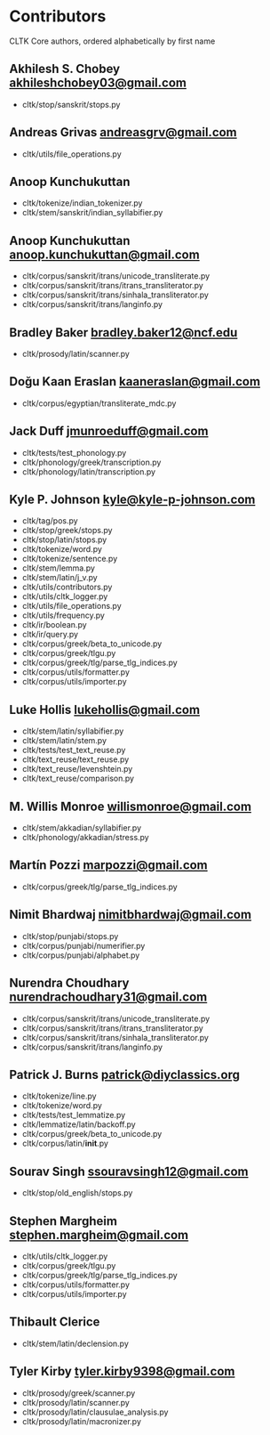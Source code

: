 # Contributors
CLTK Core authors, ordered alphabetically by first name

## Akhilesh S. Chobey <akhileshchobey03@gmail.com>
* cltk/stop/sanskrit/stops.py

## Andreas Grivas <andreasgrv@gmail.com>
* cltk/utils/file_operations.py

## Anoop Kunchukuttan
* cltk/tokenize/indian_tokenizer.py
* cltk/stem/sanskrit/indian_syllabifier.py

## Anoop Kunchukuttan <anoop.kunchukuttan@gmail.com>
* cltk/corpus/sanskrit/itrans/unicode_transliterate.py
* cltk/corpus/sanskrit/itrans/itrans_transliterator.py
* cltk/corpus/sanskrit/itrans/sinhala_transliterator.py
* cltk/corpus/sanskrit/itrans/langinfo.py

## Bradley Baker <bradley.baker12@ncf.edu>
* cltk/prosody/latin/scanner.py

## Doğu Kaan Eraslan <kaaneraslan@gmail.com>
* cltk/corpus/egyptian/transliterate_mdc.py

## Jack Duff <jmunroeduff@gmail.com>
* cltk/tests/test_phonology.py
* cltk/phonology/greek/transcription.py
* cltk/phonology/latin/transcription.py

## Kyle P. Johnson <kyle@kyle-p-johnson.com>
* cltk/tag/pos.py
* cltk/stop/greek/stops.py
* cltk/stop/latin/stops.py
* cltk/tokenize/word.py
* cltk/tokenize/sentence.py
* cltk/stem/lemma.py
* cltk/stem/latin/j_v.py
* cltk/utils/contributors.py
* cltk/utils/cltk_logger.py
* cltk/utils/file_operations.py
* cltk/utils/frequency.py
* cltk/ir/boolean.py
* cltk/ir/query.py
* cltk/corpus/greek/beta_to_unicode.py
* cltk/corpus/greek/tlgu.py
* cltk/corpus/greek/tlg/parse_tlg_indices.py
* cltk/corpus/utils/formatter.py
* cltk/corpus/utils/importer.py

## Luke Hollis <lukehollis@gmail.com>
* cltk/stem/latin/syllabifier.py
* cltk/stem/latin/stem.py
* cltk/tests/test_text_reuse.py
* cltk/text_reuse/text_reuse.py
* cltk/text_reuse/levenshtein.py
* cltk/text_reuse/comparison.py

## M. Willis Monroe <willismonroe@gmail.com>
* cltk/stem/akkadian/syllabifier.py
* cltk/phonology/akkadian/stress.py

## Martín Pozzi <marpozzi@gmail.com>
* cltk/corpus/greek/tlg/parse_tlg_indices.py

## Nimit Bhardwaj <nimitbhardwaj@gmail.com>
* cltk/stop/punjabi/stops.py
* cltk/corpus/punjabi/numerifier.py
* cltk/corpus/punjabi/alphabet.py

## Nurendra Choudhary <nurendrachoudhary31@gmail.com>
* cltk/corpus/sanskrit/itrans/unicode_transliterate.py
* cltk/corpus/sanskrit/itrans/itrans_transliterator.py
* cltk/corpus/sanskrit/itrans/sinhala_transliterator.py
* cltk/corpus/sanskrit/itrans/langinfo.py

## Patrick J. Burns <patrick@diyclassics.org>
* cltk/tokenize/line.py
* cltk/tokenize/word.py
* cltk/tests/test_lemmatize.py
* cltk/lemmatize/latin/backoff.py
* cltk/corpus/greek/beta_to_unicode.py
* cltk/corpus/latin/__init__.py

## Sourav Singh <ssouravsingh12@gmail.com>
* cltk/stop/old_english/stops.py

## Stephen Margheim <stephen.margheim@gmail.com>
* cltk/utils/cltk_logger.py
* cltk/corpus/greek/tlgu.py
* cltk/corpus/greek/tlg/parse_tlg_indices.py
* cltk/corpus/utils/formatter.py
* cltk/corpus/utils/importer.py

## Thibault Clerice
* cltk/stem/latin/declension.py

## Tyler Kirby <tyler.kirby9398@gmail.com>
* cltk/prosody/greek/scanner.py
* cltk/prosody/latin/scanner.py
* cltk/prosody/latin/clausulae_analysis.py
* cltk/prosody/latin/macronizer.py

